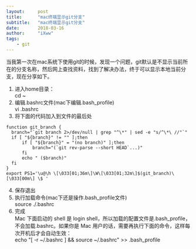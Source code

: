 ```yaml
---
layout:     post
title:      "mac终端显示git分支"
subtitle:   "mac终端显示git分支"
date:       2018-03-16
author:     "iXww"
tags:
    - git
---
```


当我第一次在mac系统下使用git的时候，发现一个问题，git默认是不显示当前所在的分支名称，然后网上查找资料，找到了解决办法，终于可以显示本地当前分支，现在分享如下。  

1.  进入home目录：  
cd ~  
2. 编辑.bashrc文件(mac下编辑.bash_profile)  
vi .bashrc  
3. 将下面的代码加入到文件的最后处  
```
function git_branch {
  branch="`git branch 2>/dev/null | grep "^\*" | sed -e "s/^\*\ //"`"
  if [ "${branch}" != "" ];then
      if [ "${branch}" = "(no branch)" ];then
          branch="(`git rev-parse --short HEAD`...)"
      fi
      echo " ($branch)"
  fi
}
export PS1='\u@\h \[\033[01;36m\]\W\[\033[01;32m\]$(git_branch)\[\033[00m\] \$ '
```
4. 保存退出  
5. 执行加载命令(mac下还是操作.bash_profile文件)  
source ./.bashrc  
6. 完成  
Mac 下面启动的 shell 是 login shell，所以加载的配置文件是.bash_profile，不会加载.bashrc。如果你是 Mac 用户的话，需要再执行下面的命令，这样每次开机后才会自动生效：  
echo "[ -r ~/.bashrc ] && source ~/.bashrc" >> .bash_profile  